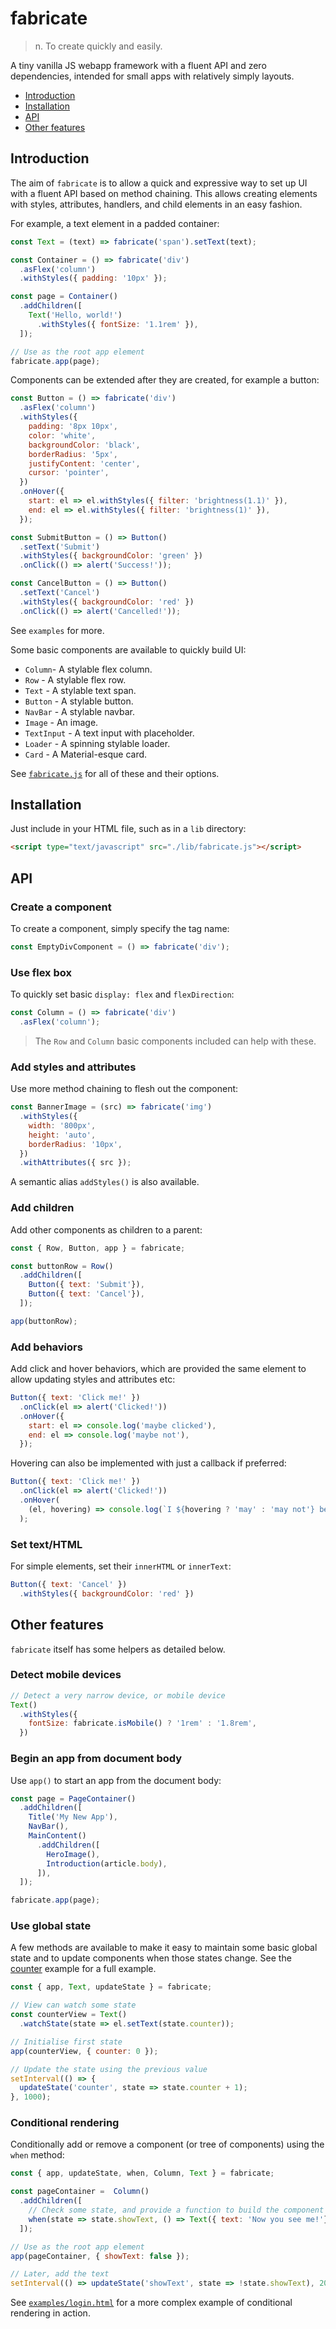 # fabricate

> n. To create quickly and easily.

A tiny vanilla JS webapp framework with a fluent API and zero dependencies,
intended for small apps with relatively simply layouts.

- [Introduction](#introduction)
- [Installation](#installation)
- [API](#api)
- [Other features](#other-features)


## Introduction

The aim of `fabricate` is to allow a quick and expressive way to set up UI
with a fluent API based on method chaining. This allows creating elements with
styles, attributes, handlers, and child elements in an easy fashion.

For example, a text element in a padded container:

```js
const Text = (text) => fabricate('span').setText(text);

const Container = () => fabricate('div')
  .asFlex('column')
  .withStyles({ padding: '10px' });

const page = Container()
  .addChildren([
    Text('Hello, world!')
      .withStyles({ fontSize: '1.1rem' }),
  ]);

// Use as the root app element
fabricate.app(page);
```

Components can be extended after they are created, for example a button:

```js
const Button = () => fabricate('div')
  .asFlex('column')
  .withStyles({
    padding: '8px 10px',
    color: 'white',
    backgroundColor: 'black',
    borderRadius: '5px',
    justifyContent: 'center',
    cursor: 'pointer',
  })
  .onHover({
    start: el => el.withStyles({ filter: 'brightness(1.1)' }),
    end: el => el.withStyles({ filter: 'brightness(1)' }),
  });

const SubmitButton = () => Button()
  .setText('Submit')
  .withStyles({ backgroundColor: 'green' })
  .onClick(() => alert('Success!'));

const CancelButton = () => Button()
  .setText('Cancel')
  .withStyles({ backgroundColor: 'red' })
  .onClick(() => alert('Cancelled!'));
```

See `examples` for more.

Some basic components are available to quickly build UI:

* `Column`- A stylable flex column.
* `Row` - A stylable flex row.
* `Text` - A stylable text span.
* `Button` - A stylable button.
* `NavBar` - A stylable navbar.
* `Image` - An image.
* `TextInput` - A text input with placeholder.
* `Loader` - A spinning stylable loader.
* `Card` - A Material-esque card.

See [`fabricate.js`](./fabricate.js) for all of these and their options.


## Installation

Just include in your HTML file, such as in a `lib` directory:

```html
<script type="text/javascript" src="./lib/fabricate.js"></script>
```

## API

### Create a component

To create a component, simply specify the tag name:

```js
const EmptyDivComponent = () => fabricate('div');
```

### Use flex box

To quickly set basic `display: flex` and `flexDirection`:

```js
const Column = () => fabricate('div')
  .asFlex('column');
```

> The `Row` and `Column` basic components included can help with these.

### Add styles and attributes

Use more method chaining to flesh out the component:

```js
const BannerImage = (src) => fabricate('img')
  .withStyles({
    width: '800px',
    height: 'auto',
    borderRadius: '10px',
  })
  .withAttributes({ src });
```

A semantic alias `addStyles()` is also available.

### Add children

Add other components as children to a parent:

```js
const { Row, Button, app } = fabricate;

const buttonRow = Row()
  .addChildren([
    Button({ text: 'Submit'}),
    Button({ text: 'Cancel'}),
  ]);

app(buttonRow);
```

### Add behaviors

Add click and hover behaviors, which are provided the same element to allow
updating styles and attributes etc:

```js
Button({ text: 'Click me!' })
  .onClick(el => alert('Clicked!'))
  .onHover({
    start: el => console.log('maybe clicked'),
    end: el => console.log('maybe not'),
  });
```

Hovering can also be implemented with just a callback if preferred:

```js
Button({ text: 'Click me!' })
  .onClick(el => alert('Clicked!'))
  .onHover(
    (el, hovering) => console.log(`I ${hovering ? 'may' : 'may not'} be of interest`)
  );
```

### Set text/HTML

For simple elements, set their `innerHTML` or `innerText`:

```js
Button({ text: 'Cancel' })
  .withStyles({ backgroundColor: 'red' })
```

## Other features

`fabricate` itself has some helpers as detailed below.

### Detect mobile devices

```js
// Detect a very narrow device, or mobile device
Text()
  .withStyles({
    fontSize: fabricate.isMobile() ? '1rem' : '1.8rem',
  })
```

### Begin an app from document body

Use `app()` to start an app from the document body:

```js
const page = PageContainer()
  .addChildren([
    Title('My New App'),
    NavBar(),
    MainContent()
      .addChildren([
        HeroImage(),
        Introduction(article.body),
      ]),
  ]);

fabricate.app(page);
```

### Use global state

A few methods are available to make it easy to maintain some basic global state
and to update components when those states change. See the
[counter](examples/counter.html) example for a full example.

```js
const { app, Text, updateState } = fabricate;

// View can watch some state
const counterView = Text()
  .watchState(state => el.setText(state.counter));

// Initialise first state
app(counterView, { counter: 0 });

// Update the state using the previous value
setInterval(() => {
  updateState('counter', state => state.counter + 1);
}, 1000);
```

### Conditional rendering

Conditionally add or remove a component (or tree of components) using the `when`
method:

```js
const { app, updateState, when, Column, Text } = fabricate;

const pageContainer =  Column()
  .addChildren([
    // Check some state, and provide a function to build the component to show
    when(state => state.showText, () => Text({ text: 'Now you see me!'})),
  ]);

// Use as the root app element
app(pageContainer, { showText: false });

// Later, add the text
setInterval(() => updateState('showText', state => !state.showText), 2000);
```

See [`examples/login.html`](examples/login.html) for a more complex example of
conditional rendering in action.
